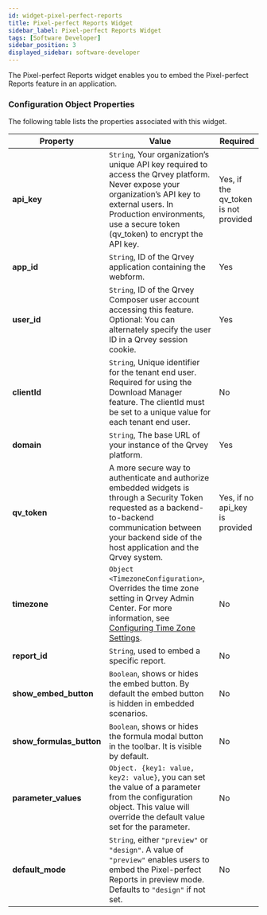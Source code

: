 ```yaml
---
id: widget-pixel-perfect-reports
title: Pixel-perfect Reports Widget
sidebar_label: Pixel-perfect Reports Widget
tags: [Software Developer]
sidebar_position: 3
displayed_sidebar: software-developer
---
```


<div style={{textAlign: "justify"}}>

The Pixel-perfect Reports widget enables you to embed the Pixel-perfect Reports feature in an application.  


### Configuration Object Properties

The following table lists the properties associated with this widget. 

| **Property** | **Value** | **Required** |
| --- | --- | --- |
| **api_key** | `String`, Your organization’s unique API key required to access the Qrvey platform. Never expose your organization’s API key to external users. In Production environments, use a secure token (qv_token) to encrypt the API key. | Yes, if the qv_token is not provided |
| **app_id** | `String`, ID of the Qrvey application containing the webform.| Yes |
| **user_id** | `String`, ID of the Qrvey Composer user account accessing this feature. Optional: You can alternately specify the user ID in a Qrvey session cookie. | Yes  |
| **clientId** | `String`, Unique identifier for the tenant end user. Required for using the Download Manager feature. The clientId must be set to a unique value for each tenant end user. | No |
| **domain** | `String`, The base URL of your instance of the Qrvey platform. | Yes | 
| **qv_token** | A more secure way to authenticate and authorize embedded widgets is through a Security Token requested as a backend-to-backend communication between your backend side of the host application and the Qrvey system. | Yes, if no api_key is provided |
| **timezone** | `Object <TimezoneConfiguration>`, Overrides the time zone setting in Qrvey Admin Center. For more information, see [Configuring Time Zone Settings](../../10-Timezone%20Settings/timezone-support.md).  | No |
| **report_id** | `String`, used to embed a specific report. | No |
| **show_embed_button** | `Boolean`, shows or hides the embed button. By default the embed button is hidden in embedded scenarios. | No |
| **show_formulas_button** | `Boolean`, shows or hides the formula modal button in the toolbar. It is visible by default. | No |
| **parameter_values** | `Object. {key1: value, key2: value}`, you can set the value of a parameter from the configuration object. This value will override the default value set for the parameter. | No |
| **default_mode** | `String`, either `"preview"` or `"design"`. A value of `"preview"` enables users to embed the Pixel-perfect Reports in preview mode. Defaults to `"design"` if not set.  | No |


<!-- 
## Code Samples
The following samples demonstrate how this widget can be used in an HTML page. 

| **Implementation** | **Description** | **Front-end Code** | **Back-end Code** |
| --- | --- | --- | --- |
| Basic API Key | This sample uses a basic API key to embed a full Pixel-perfect Report widget. It does not encrypt the API key and is not suitable for production environments.| [codepen](https://codepen.io/qrveysamples/pen/PoxMMKb/ab9b9ab06d4e37d4df8f1be67bb7ea1e) | n/a |
| Basic API Key - Single Report | This sample uses a basic API key to embed a single Pixel-perfect Report widget. It does not encrypt the API key and is not suitable for production environments.| [codepen](https://codepen.io/qrveysamples/pen/YzRmmrX/a207d5ccb5f7e29204b1f95033674178) | n/a |


**See also**:
[Introduction to Pixel-perfect Reports](../../../composer/10-Pixel-perfect%20Reports/overview-of-pixel-perfect-reports.md) 
-->

</div>

